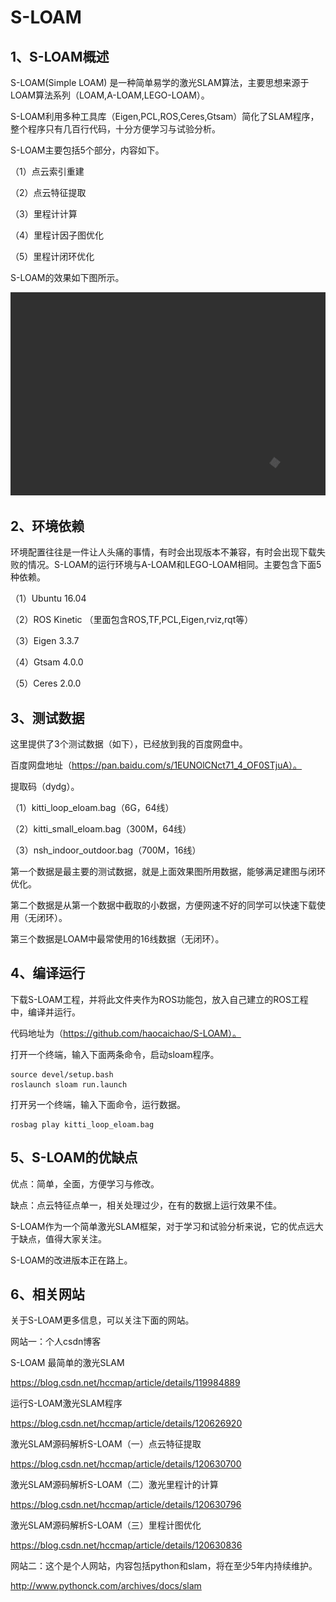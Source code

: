 # S-LOAM

## 1、S-LOAM概述

S-LOAM(Simple LOAM) 是一种简单易学的激光SLAM算法，主要思想来源于LOAM算法系列（LOAM,A-LOAM,LEGO-LOAM）。

S-LOAM利用多种工具库（Eigen,PCL,ROS,Ceres,Gtsam）简化了SLAM程序，整个程序只有几百行代码，十分方便学习与试验分析。

S-LOAM主要包括5个部分，内容如下。

（1）点云索引重建

（2）点云特征提取

（3）里程计计算

（4）里程计因子图优化

（5）里程计闭环优化

S-LOAM的效果如下图所示。

![eloam](./pics/eloam.gif)



## 2、环境依赖

环境配置往往是一件让人头痛的事情，有时会出现版本不兼容，有时会出现下载失败的情况。S-LOAM的运行环境与A-LOAM和LEGO-LOAM相同。主要包含下面5种依赖。

（1）Ubuntu 16.04

（2）ROS Kinetic （里面包含ROS,TF,PCL,Eigen,rviz,rqt等）

（3）Eigen 3.3.7

（4）Gtsam 4.0.0

（5）Ceres 2.0.0



## 3、测试数据

这里提供了3个测试数据（如下），已经放到我的百度网盘中。

百度网盘地址（https://pan.baidu.com/s/1EUNOlCNct71_4_OF0STjuA）。

提取码（dydg）。

（1）kitti_loop_eloam.bag（6G，64线）

（2）kitti_small_eloam.bag（300M，64线）

（3）nsh_indoor_outdoor.bag（700M，16线）

第一个数据是最主要的测试数据，就是上面效果图所用数据，能够满足建图与闭环优化。

第二个数据是从第一个数据中截取的小数据，方便网速不好的同学可以快速下载使用（无闭环）。

第三个数据是LOAM中最常使用的16线数据（无闭环）。



## 4、编译运行

下载S-LOAM工程，并将此文件夹作为ROS功能包，放入自己建立的ROS工程中，编译并运行。

代码地址为（https://github.com/haocaichao/S-LOAM）。

打开一个终端，输入下面两条命令，启动sloam程序。

```
source devel/setup.bash
roslaunch sloam run.launch
```

打开另一个终端，输入下面命令，运行数据。

```
rosbag play kitti_loop_eloam.bag
```



## 5、S-LOAM的优缺点

优点：简单，全面，方便学习与修改。

缺点：点云特征点单一，相关处理过少，在有的数据上运行效果不佳。

S-LOAM作为一个简单激光SLAM框架，对于学习和试验分析来说，它的优点远大于缺点，值得大家关注。

S-LOAM的改进版本正在路上。



## 6、相关网站

关于S-LOAM更多信息，可以关注下面的网站。


网站一：个人csdn博客

S-LOAM 最简单的激光SLAM

https://blog.csdn.net/hccmap/article/details/119984889

运行S-LOAM激光SLAM程序

https://blog.csdn.net/hccmap/article/details/120626920

激光SLAM源码解析S-LOAM（一）点云特征提取

https://blog.csdn.net/hccmap/article/details/120630700


激光SLAM源码解析S-LOAM（二）激光里程计的计算

https://blog.csdn.net/hccmap/article/details/120630796


激光SLAM源码解析S-LOAM（三）里程计图优化

https://blog.csdn.net/hccmap/article/details/120630836




网站二：这个是个人网站，内容包括python和slam，将在至少5年内持续维护。

http://www.pythonck.com/archives/docs/slam

